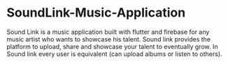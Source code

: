 # SoundLink-Music-Application
Sound Link is a music application built with flutter and firebase for any music artist who wants to showcase his talent. Sound link provides the platform to upload, share and showcase your talent to eventually grow. In Sound link every user is equivalent (can upload albums or listen to others).
